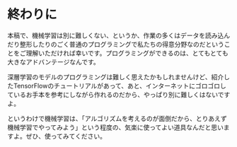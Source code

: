 # 終わりに

本稿で、機械学習は別に難しくない、というか、作業の多くはデータを読み込んだり整形したりのごく普通のプログラミングで私たちの得意分野なのだということをご理解いただければ幸いです。プログラミングができるのは、とてもとても大きなアドバンテージなんです。

深層学習のモデルのプログラミングは難しく思えたかもしれませんけど、紹介したTensorFlowのチュートリアルがあって、あと、インターネットにゴロゴロしているお手本を参考にしながら作れるのだから、やっぱり別に難しくはないですよ。

というわけで機械学習は、「アルゴリズムを考えるのが面倒だから、とりあえず機械学習でやってみよう」という程度の、気楽に使ってよい道具なんだと思いますよ。ぜひ、使ってみてください。
